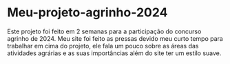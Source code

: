 # Meu-projeto-agrinho-2024
Este projeto foi feito em 2 semanas para a participação do concurso agrinho de 2024. Meu site foi feito as pressas devido meu curto tempo para trabalhar em cima do projeto, ele fala um pouco sobre as áreas das atividades agrárias e as suas importâncias além do site ter um estilo suave.
